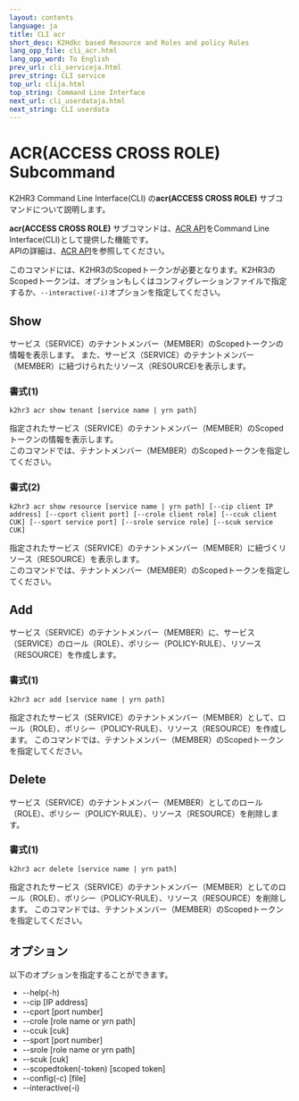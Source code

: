 ```yaml
---
layout: contents
language: ja
title: CLI acr
short_desc: K2Hdkc based Resource and Roles and policy Rules
lang_opp_file: cli_acr.html
lang_opp_word: To English
prev_url: cli_serviceja.html
prev_string: CLI service
top_url: clija.html
top_string: Command Line Interface
next_url: cli_userdataja.html
next_string: CLI userdata
---
```


# ACR(ACCESS CROSS ROLE) Subcommand
K2HR3 Command Line Interface(CLI) の**acr(ACCESS CROSS ROLE)** サブコマンドについて説明します。  

**acr(ACCESS CROSS ROLE)** サブコマンドは、[ACR API](api_acrja.html)をCommand Line Interface(CLI)として提供した機能です。  
APIの詳細は、[ACR API](api_acrja.html)を参照してください。  

このコマンドには、K2HR3のScopedトークンが必要となります。K2HR3のScopedトークンは、オプションもしくはコンフィグレーションファイルで指定するか、`--interactive(-i)`オプションを指定してください。  

## Show
サービス（SERVICE）のテナントメンバー（MEMBER）のScopedトークンの情報を表示します。
また、サービス（SERVICE）のテナントメンバー（MEMBER）に紐づけられたリソース（RESOURCE)を表示します。

### 書式(1)
```
k2hr3 acr show tenant [service name | yrn path]
```
指定されたサービス（SERVICE）のテナントメンバー（MEMBER）のScopedトークンの情報を表示します。  
このコマンドでは、テナントメンバー（MEMBER）のScopedトークンを指定してください。  

### 書式(2)
```
k2hr3 acr show resource [service name | yrn path] [--cip client IP address] [--cport client port] [--crole client role] [--ccuk client CUK] [--sport service port] [--srole service role] [--scuk service CUK]
```
指定されたサービス（SERVICE）のテナントメンバー（MEMBER）に紐づくリソース（RESOURCE）を表示します。  
このコマンドでは、テナントメンバー（MEMBER）のScopedトークンを指定してください。  

## Add
サービス（SERVICE）のテナントメンバー（MEMBER）に、サービス（SERVICE）のロール（ROLE）、ポリシー（POLICY-RULE）、リソース（RESOURCE）を作成します。

### 書式(1)
```
k2hr3 acr add [service name | yrn path]
```
指定されたサービス（SERVICE）のテナントメンバー（MEMBER）として、ロール（ROLE）、ポリシー（POLICY-RULE）、リソース（RESOURCE）を作成します。
このコマンドでは、テナントメンバー（MEMBER）のScopedトークンを指定してください。  

## Delete
サービス（SERVICE）のテナントメンバー（MEMBER）としてのロール（ROLE）、ポリシー（POLICY-RULE）、リソース（RESOURCE）を削除します。

### 書式(1)
```
k2hr3 acr delete [service name | yrn path]
```
指定されたサービス（SERVICE）のテナントメンバー（MEMBER）としてのロール（ROLE）、ポリシー（POLICY-RULE）、リソース（RESOURCE）を削除します。
このコマンドでは、テナントメンバー（MEMBER）のScopedトークンを指定してください。  

## オプション
以下のオプションを指定することができます。
- -\-help(-h)
- -\-cip [IP address]
- -\-cport [port number]
- -\-crole [role name or yrn path]
- -\-ccuk [cuk]
- -\-sport [port number]
- -\-srole [role name or yrn path]
- -\-scuk [cuk]
- -\-scopedtoken(-token) [scoped token]
- -\-config(-c) [file]
- -\-interactive(-i)
